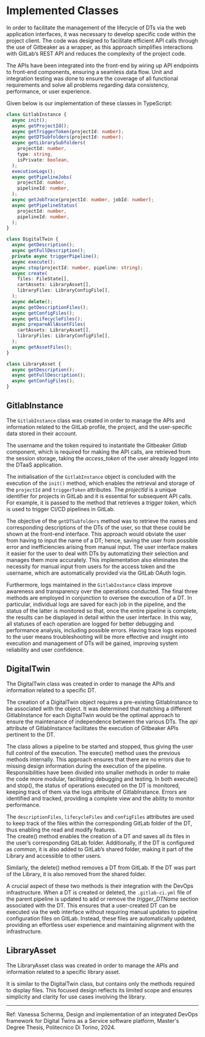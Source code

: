 # Implemented Classes

In order to facilitate the management of the lifecycle of DTs via the web
application interfaces, it was necessary to develop specific code within the
project client. The code was designed to facilitate efficient API calls through
the use of Gitbeaker as a wrapper, as this approach simplifies interactions
with GitLab’s REST API and reduces the complexity of the project code.

The APIs have been integrated into the front-end by wiring up API endpoints to
front-end components, ensuring a seamless data flow. Unit and integration
testing was done to ensure the coverage of all functional requirements and solve
all problems regarding data consistency, performance, or user experience.

Given below is our implementation of these classes in TypeScript:

```typescript
class GitlabInstance {
  async init();
  async getProjectId();
  async getTriggerToken(projectId: number);
  async getDTSubfolders(projectId: number);
  async getLibrarySubfolders(
    projectId: number,
    type: string,
    isPrivate: boolean,
  );
  executionLogs();
  async getPipelineJobs(
    projectId: number,
    pipelineId: number,
  );
  async getJobTrace(projectId: number, jobId: number);
  async getPipelineStatus(
    projectId: number,
    pipelineId: number,
  );
}

class DigitalTwin {
  async getDescription();
  async getFullDescription();
  private async triggerPipeline();
  async execute();
  async stop(projectId: number, pipeline: string);
  async create(
    files: FileState[],
    cartAssets: LibraryAsset[],
    libraryFiles: LibraryConfigFile[],
  );
  async delete();
  async getDescriptionFiles();
  async getConfigFiles();
  async getLifecycleFiles();
  async prepareAllAssetFiles(
    cartAssets: LibraryAsset[],
    libraryFiles: LibraryConfigFile[],
  );
  async getAssetFiles();
}

class LibraryAsset {
  async getDescription();
  async getFullDescription();
  async getConfigFiles();
}
```

## GitlabInstance

The `GitlabInstance` class was created in order to manage the APIs and
information related to the GitLab profile, the project, and the user-specific
data stored in their account.

The username and the token required to instantiate the Gitbeaker _Gitlab_
component, which is required for making the API calls, are retrieved from the
session storage, taking the _access_token_ of the user already logged into the
DTaaS application.

The initialisation of the `GitlabInstance` object is concluded with the
execution of the `init()` method, which enables the retrieval and storage of
the `projectId` and `triggerToken` attributes. The _projectId_ is a unique
identifier for projects in GitLab and it is essential for subsequent API calls.
For example, it is passed to the method that retrieves a _trigger token_,
which is used to trigger CI/CD pipelines in GitLab.

The objective of the `getDTSubfolders` method was to retrieve the names and
corresponding descriptions of the DTs of the user, so that these could be shown
at the front-end interface. This approach would obviate the user from having to
input the name of a DT; hence, saving the user from possible error and
inefficiencies arising from manual input. The user interface makes it easier
for the user to deal with DTs by automatizing their selection and manages them
more accurately. This implementation also eliminates the necessity for manual
input from users for the access token and the username, which are automatically
provided via the GitLab OAuth login.

Furthermore, logs maintained in the `GitlabInstance` class improve awareness
and transparency over the operations conducted. The final three methods are
employed in conjunction to oversee the execution of a DT. In particular,
individual logs are saved for each job in the pipeline, and the status of the
latter is monitored so that, once the entire pipeline is complete, the results
can be displayed in detail within the user interface. In this way, all statuses
of each operation are logged for better debugging and performance analysis,
including possible errors. Having trace logs exposed to the user means
troubleshooting will be more effective and insight into execution and
management of DTs will be gained, improving system reliability and user
confidence.

## DigitalTwin

The DigitalTwin class was created in order to manage the APIs and information
related to a specific DT.

The creation of a DigitalTwin object requires a pre-existing GitlabInstance to
be associated with the object. It was determined that matching a different
GitlabInstance for each DigitalTwin would be the optimal approach to ensure the
maintenance of independence between the various DTs. The _api_ attribute of
GitlabInstance facilitates the execution of Gitbeaker APIs pertinent to the DT.

The class allows a pipeline to be started and stopped, thus giving the user full
control of the execution. The execute() method uses the previous methods
internally. This approach ensures that there are no errors due to missing design
information during the execution of the pipeline. Responsibilities have been
divided into smaller methods in order to make the code more modular, facilitating
debugging and testing. In both execute() and stop(), the status of operations
executed on the DT is monitored, keeping track of them via the logs attribute of
GitlabInstance. Errors are identified and tracked, providing a complete view and
the ability to monitor performance.

The `descriptionFiles`, `lifecycleFiles` and `configFiles` attributes are used
to keep track of the files within the corresponding GitLab folder of the
DT, thus enabling the read and modify features.<br>
The create() method enables the creation of a DT and saves all its files
in the user’s corresponding GitLab folder. Additionally, if the DT is
configured as _common_, it is also added to GitLab’s shared folder,
making it part of the Library and accessible to other users.

Similarly, the delete() method removes a DT from GitLab. If the DT was
part of the Library, it is also removed from the shared folder.

A crucial aspect of these two methods is their integration with the
DevOps infrastructure. When a DT is created or deleted, the
`.gitlab-ci.yml` file of the parent pipeline is updated to add or remove
the _trigger_DTName_ section associated with the DT. This ensures that a
user-created DT can be executed via the web interface without requiring
manual updates to pipeline configuration files on GitLab. Instead, these
files are automatically updated, providing an effortless user experience
and maintaining alignment with the infrastructure.

## LibraryAsset

The LibraryAsset class was created in order to manage the APIs and information
related to a specific library asset.

It is similar to the DigitalTwin class, but contains only the methods required
to display files. This focused design reflects its limited scope and ensures
simplicity and clarity for use cases involving the library.

---

Ref: Vanessa Scherma, Design and implementation of an integrated DevOps
framework for Digital Twins as a Service software platform,
Master's Degree Thesis, Politecnico Di Torino, 2024.
